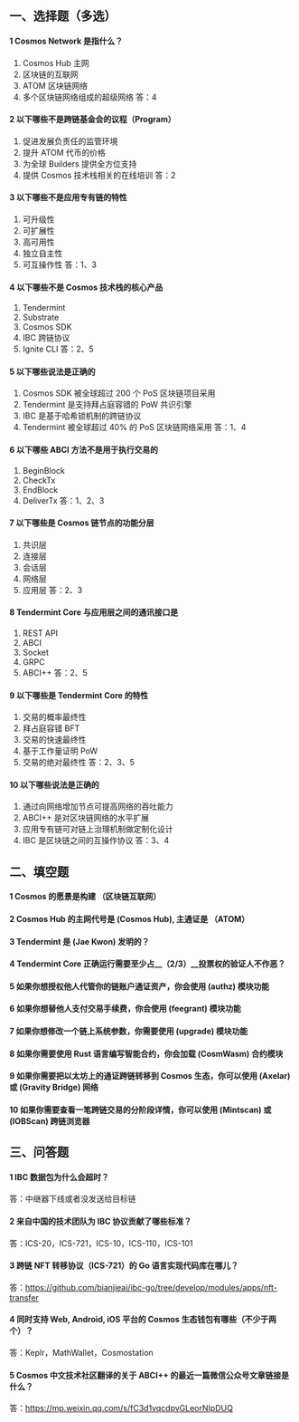 ## 一、选择题（多选）
#### 1 Cosmos Network 是指什么？
1. Cosmos Hub 主网
2. 区块链的互联网
3. ATOM 区块链网络
4. 多个区块链网络组成的超级网络
答：4
#### 2 以下哪些不是跨链基金会的议程（Program）
1. 促进发展负责任的监管环境
2. 提升 ATOM 代币的价格
3. 为全球 Builders 提供全方位支持
4. 提供 Cosmos 技术栈相关的在线培训
答：2
#### 3 以下哪些不是应用专有链的特性
1. 可升级性
2. 可扩展性
3. 高可用性
4. 独立自主性
5. 可互操作性
答：1、3
#### 4 以下哪些不是 Cosmos 技术栈的核心产品
1. Tendermint
2. Substrate
3. Cosmos SDK
4. IBC 跨链协议
5. Ignite CLI
答：2、5
#### 5 以下哪些说法是正确的
1. Cosmos SDK 被全球超过 200 个 PoS 区块链项目采用
2. Tendermint 是支持拜占庭容错的 PoW 共识引擎
3. IBC 是基于哈希锁机制的跨链协议
4. Tendermint 被全球超过 40% 的 PoS 区块链网络采用
答：1、4
#### 6 以下哪些 ABCI 方法不是用于执行交易的
1. BeginBlock
2. CheckTx
3. EndBlock
4. DeliverTx
答：1、2、3
#### 7 以下哪些是 Cosmos 链节点的功能分层
1. 共识层
2. 连接层
3. 会话层
4. 网络层
5. 应用层
答：2、3
#### 8 Tendermint Core 与应用层之间的通讯接口是
1. REST API
2. ABCI
3. Socket
4. GRPC
5. ABCI++
答：2、5
#### 9 以下哪些是 Tendermint Core 的特性
1. 交易的概率最终性
2. 拜占庭容错 BFT
3. 交易的快速最终性
4. 基于工作量证明 PoW
5. 交易的绝对最终性
答：2、3、5
#### 10 以下哪些说法是正确的
1. 通过向网络增加节点可提高网络的吞吐能力
2. ABCI++ 是对区块链网络的水平扩展
3. 应用专有链可对链上治理机制做定制化设计
4. IBC 是区块链之间的互操作协议
答：3、4

## 二、填空题
#### 1 Cosmos 的愿景是构建 __（区块链互联网）__
#### 2 Cosmos Hub 的主网代号是 __(Cosmos Hub)__, 主通证是 __（ATOM）__
#### 3 Tendermint 是 __(Jae Kwon)__ 发明的？ 
#### 4 Tendermint Core 正确运行需要至少占__（2/3）__投票权的验证人不作恶？
#### 5 如果你想授权他人代管你的链账户通证资产，你会使用 __(authz)__ 模块功能
#### 6 如果你想替他人支付交易手续费，你会使用 __(feegrant)__ 模块功能
#### 7 如果你想修改一个链上系统参数，你需要使用 __(upgrade)__ 模块功能
#### 8 如果你需要使用 Rust 语言编写智能合约，你会加载 __(CosmWasm)__ 合约模块
#### 9 如果你需要把以太坊上的通证跨链转移到 Cosmos 生态，你可以使用 __(Axelar)__ 或 __(Gravity Bridge)__ 网络
#### 10 如果你需要查看一笔跨链交易的分阶段详情，你可以使用 __(Mintscan)__ 或 __(IOBScan)__ 跨链浏览器

## 三、问答题
#### 1 IBC 数据包为什么会超时？
答：中继器下线或者没发送给目标链
#### 2 来自中国的技术团队为 IBC 协议贡献了哪些标准？
答：ICS-20，ICS-721，ICS-10，ICS-110，ICS-101
#### 3 跨链 NFT 转移协议（ICS-721）的 Go 语言实现代码库在哪儿？
答：https://github.com/bianjieai/ibc-go/tree/develop/modules/apps/nft-transfer
#### 4 同时支持 Web, Android, iOS 平台的 Cosmos 生态钱包有哪些（不少于两个）？
答：Keplr，MathWallet，Cosmostation
#### 5 Cosmos 中文技术社区翻译的关于 ABCI++ 的最近一篇微信公众号文章链接是什么？
答：https://mp.weixin.qq.com/s/fC3d1vqcdpvGLeorNIpDUQ